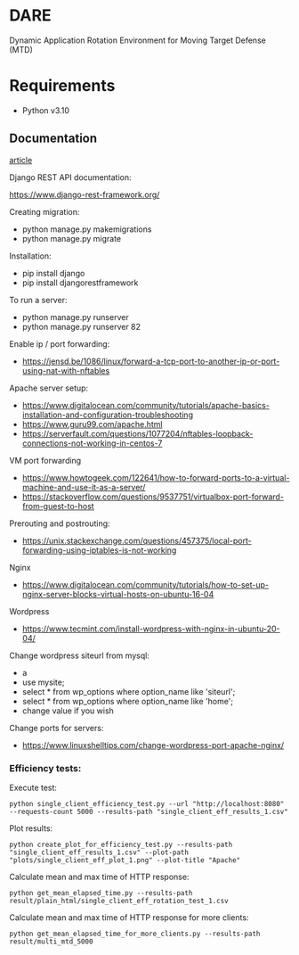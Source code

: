 # DARE
Dynamic Application Rotation Environment for Moving Target Defense (MTD)

# Requirements
- Python v3.10

## Documentation
[article](https://www.overleaf.com/project/6290ef1fb8b577a786ca5821)

Django REST API documentation:

https://www.django-rest-framework.org/


Creating migration:
* python manage.py makemigrations
* python manage.py migrate


Installation:
* pip install django
* pip install djangorestframework


To run a server:
* python manage.py runserver
* python manage.py runserver 82

Enable ip / port forwarding:
* https://jensd.be/1086/linux/forward-a-tcp-port-to-another-ip-or-port-using-nat-with-nftables

Apache server setup:
* https://www.digitalocean.com/community/tutorials/apache-basics-installation-and-configuration-troubleshooting
* https://www.guru99.com/apache.html
* https://serverfault.com/questions/1077204/nftables-loopback-connections-not-working-in-centos-7

VM port forwarding
* https://www.howtogeek.com/122641/how-to-forward-ports-to-a-virtual-machine-and-use-it-as-a-server/
* https://stackoverflow.com/questions/9537751/virtualbox-port-forward-from-guest-to-host

Prerouting and postrouting:
* https://unix.stackexchange.com/questions/457375/local-port-forwarding-using-iptables-is-not-working

Nginx
* https://www.digitalocean.com/community/tutorials/how-to-set-up-nginx-server-blocks-virtual-hosts-on-ubuntu-16-04

Wordpress
* https://www.tecmint.com/install-wordpress-with-nginx-in-ubuntu-20-04/

Change wordpress siteurl from mysql:
* a
* use mysite;
* select * from wp_options where option_name like 'siteurl';
* select * from wp_options where option_name like 'home';
* change value if you wish


Change ports for servers:
* https://www.linuxshelltips.com/change-wordpress-port-apache-nginx/



### Efficiency tests:
Execute test:
```
python single_client_efficiency_test.py --url "http://localhost:8080" --requests-count 5000 --results-path "single_client_eff_results_1.csv"
```

Plot results:
```
python create_plot_for_efficiency_test.py --results-path "single_client_eff_results_1.csv" --plot-path "plots/single_client_eff_plot_1.png" --plot-title "Apache"
```

Calculate mean and max time of HTTP response:
```
python get_mean_elapsed_time.py --results-path result/plain_html/single_client_eff_rotation_test_1.csv
```

Calculate mean and max time of HTTP response for more clients:
```
python get_mean_elapsed_time_for_more_clients.py --results-path result/multi_mtd_5000
```
